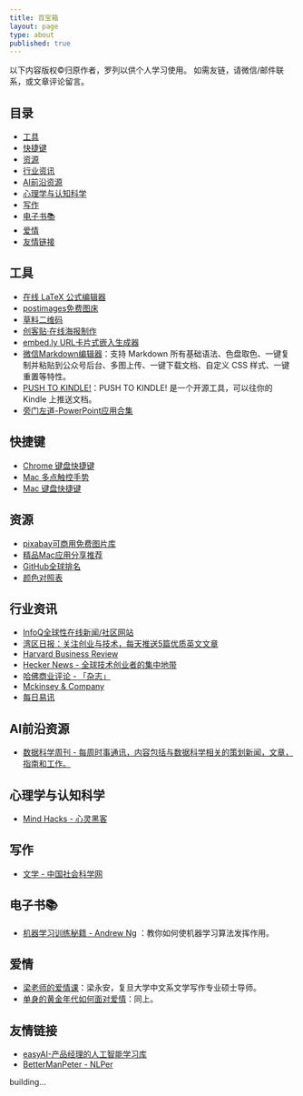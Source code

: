 ```yaml
---
title: 百宝箱
layout: page
type: about
published: true
---
```


以下内容版权©归原作者，罗列以供个人学习使用。
如需友链，请微信/邮件联系，或文章评论留言。

## 目录

* [工具](#工具)
* [快捷键](#快捷键)
* [资源](#资源)
* [行业资讯](#行业资讯)
* [AI前沿资源](#AI前沿资源)
* [心理学与认知科学](#心理学与认知科学)
* [写作](#写作)
* [电子书📚](#电子书📚)
* [爱情](#爱情)
* [友情链接](#友情链接)


## 工具

* [在线 LaTeX 公式编辑器](https://www.codecogs.com/latex/eqneditor.php?lang=zh-cn)
* [postimages免费图床](https://postimages.org/)
* [草料二维码](https://cli.im/)
* [创客贴·在线海报制作](https://www.chuangkit.com/templatecenter)
* [embed.ly URL卡片式嵌入生成器](https://embed.ly/code)
* [微信Markdown编辑器](https://doocs.github.io/md/)：支持 Markdown 所有基础语法、色盘取色、一键复制并粘贴到公众号后台、多图上传、一键下载文档、自定义 CSS 样式、一键重置等特性。
* [PUSH TO KINDLE!](https://tokindle.top/)：PUSH TO KINDLE! 是一个开源工具，可以往你的 Kindle 上推送文档。
* [旁门左道-PowerPoint应用合集](https://mp.weixin.qq.com/s/Mm3Sao9BGVzHo_19DqJMuA)


## 快捷键
* [Chrome 键盘快捷键](https://support.google.com/chrome/answer/157179?hl=zh-Hans)
* [Mac 多点触控手势](https://support.apple.com/zh-cn/HT204895)
* [Mac 键盘快捷键](https://support.apple.com/zh-cn/HT201236)


## 资源
* [pixabay可商用免费图片库](https://pixabay.com/)
* [精品Mac应用分享推荐](https://wangchujiang.com/awesome-mac/index.zh.html)
* [GitHub全球排名](https://wangchujiang.com/github-rank/index.html)
* [颜色对照表](https://upload.wikimedia.org/wikipedia/commons/1/15/Xterm_256color_chart.svg)


## 行业资讯

* [InfoQ全球性在线新闻/社区网站](https://www.infoq.cn/)
* [湾区日报：关注创业与技术，每天推送5篇优质英文文章](https://wanqu.co/)
* [Harvard Business Review](https://hbr.org/)
* [Hecker News - 全球技术创业者的集中地带](https://news.ycombinator.com/)
* [哈佛商业评论 - 「杂志」](https://www.hbrchina.org/140803-1/)
* [Mckinsey & Company](https://www.mckinsey.com.cn/)
* [每日易讯](https://www.eznewstoday.com/)


## AI前沿资源

* [数据科学周刊 - 每周时事通讯，内容包括与数据科学相关的策划新闻，文章，指南和工作。](https://www.datascienceweekly.org/newsletters)


## 心理学与认知科学

* [Mind Hacks - 心灵黑客](https://mindhacks.com/)


## 写作

* [文学 - 中国社会科学网](http://www.cssn.cn/wx/)

## 电子书📚

* [机器学习训练秘籍 - Andrew Ng](https://deeplearning-ai.github.io/machine-learning-yearning-cn/docs/home/) ：教你如何使机器学习算法发挥作用。

## 爱情

* [梁老师的爱情课](https://www.yixi.tv/wx/h5/?from=timeline&isappinstalled=0#/course_detail/2)：梁永安，复旦大学中文系文学写作专业硕士导师。
* [单身的黄金年代如何面对爱情](https://www.yixi.tv/wx/h5/ifram?url=https://www.yixi.tv/wx/h5/#/speech_detail/338)：同上。

## 友情链接

* [easyAI-产品经理的人工智能学习库](https://easyai.tech/)
* [BetterManPeter - NLPer](https://chiang97912.github.io/)


building...
